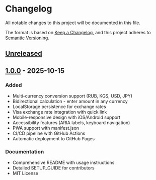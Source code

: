 # Changelog

All notable changes to this project will be documented in this file.

The format is based on [Keep a Changelog](https://keepachangelog.com/en/1.0.0/),
and this project adheres to [Semantic Versioning](https://semver.org/spec/v2.0.0.html).

## [Unreleased]

## [1.0.0] - 2025-10-15

### Added
- Multi-currency conversion support (RUB, KGS, USD, JPY)
- Bidirectional calculation - enter amount in any currency
- LocalStorage persistence for exchange rates
- Visa exchange rate integration with quick link
- Mobile-responsive design with iOS/Android support
- Accessibility features (ARIA labels, keyboard navigation)
- PWA support with manifest.json
- CI/CD pipeline with GitHub Actions
- Automatic deployment to GitHub Pages

### Documentation
- Comprehensive README with usage instructions
- Detailed SETUP_GUIDE for contributors
- MIT License

[Unreleased]: https://github.com/naggets/currency-exchange/compare/v1.0.0...HEAD
[1.0.0]: https://github.com/naggets/currency-exchange/releases/tag/v1.0.0